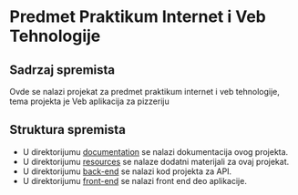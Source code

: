 # Predmet Praktikum Internet i Veb Tehnologije

## Sadrzaj spremista
 Ovde se nalazi projekat za predmet praktikum internet i veb tehnologije, tema projekta je Veb aplikacija za pizzeriju
## Struktura spremista

* U direktorijumu [documentation](./documentation) se nalazi dokumentacija ovog projekta.
* U direktorijumu [resources](./resources) se nalaze dodatni materijali za ovaj projekat.
* U direktorijumu [back-end](./back-end) se nalazi kod projekta za API.
* U direktorijumu [front-end](./front-end) se nalazi front end deo aplikacije.